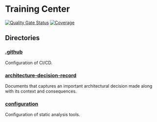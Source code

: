 # Training Center
[![Quality Gate Status](https://sonarcloud.io/api/project_badges/measure?project=smalaca_training-center&metric=alert_status)](https://sonarcloud.io/summary/new_code?id=smalaca_training-center)
[![Coverage](https://sonarcloud.io/api/project_badges/measure?project=smalaca_training-center&metric=coverage)](https://sonarcloud.io/summary/new_code?id=smalaca_training-center)

## Directories
### [.github](./.github)
Configuration of CI/CD.

### [architecture-decision-record](./architecture-decision-record)
Documents that captures an important architectural decision made along with its context and consequences.

### [configuration](./configuration)
Configuration of static analysis tools.
